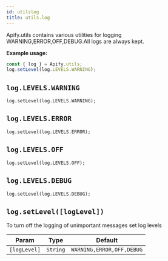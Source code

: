 ```yaml
---
id: utilslog
title: utils.log 
---
```


 <a name="utilslog"></a>

 Apify.utils contains various utilities for logging WARNING,ERROR,OFF,DEBUG.All logs are always kept.
 
 **Example usage:**
 ```javascript
 const { log } = Apify.utils;
log.setLevel(log.LEVELS.WARNING);
 ```
 
 ## `log.LEVELS.WARNING`
`log.setLevel(log.LEVELS.WARNING);`
 ## `log.LEVELS.ERROR`
`log.setLevel(log.LEVELS.ERROR);`
 ## `log.LEVELS.OFF`
`log.setLevel(log.LEVELS.OFF);`
 ## `log.LEVELS.DEBUG`
`log.setLevel(log.LEVELS.DEBUG);`
 ## `log.setLevel([logLevel])`
To turn off the logging of unimportant messages set log levels
 <table>
<thead>
<tr>
<th>Param</th><th>Type</th><th>Default</th>
</tr>
</thead>
<tbody>
<tr>
<td><code>[logLevel]</code></td><td><code>String</code></td><td><code>WARNING,ERROR,OFF,DEBUG</code></td>
</tr>
</tbody>
</table>